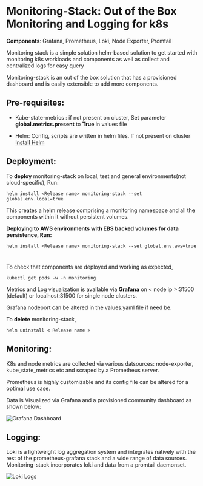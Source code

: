 # Monitoring-Stack: Out of the Box Monitoring and Logging for k8s

  

**Components**: Grafana, Prometheus, Loki, Node Exporter, Promtail

Monitoring stack is a simple solution helm-based solution to get started with monitoring k8s workloads and components as well as collect and centralized logs for easy query

Monitoring-stack is an out of the box solution that has a provisioned dashboard and is easily extensible to add more components.

  

## Pre-requisites:

  

- Kube-state-metrics : if not present on cluster,
Set parameter **global.metrics.present** to **True** in values file 


- Helm: Config, scripts are written in helm files. If not present on cluster [Install Helm](https://helm.sh/docs/intro/install/)

  

## Deployment:

To **deploy** monitoring-stack on local, test and general environments(not cloud-specific), Run:

    helm install <Release name> monitoring-stack --set global.env.local=true


This creates a helm release comprising a monitoring namespace and all the components within it without persistent volumes.

**Deploying to AWS environments with EBS backed volumes for data persistence, Run:** 

    helm install <Release name> monitoring-stack --set global.env.aws=true


#
  

To check that components are deployed and working as expected,

  

    kubectl get pods -w -n monitoring

  

Metrics and Log visualization is available via **Grafana** on < node ip >:31500 (default) or localhost:31500 for single node clusters.

  

Grafana nodeport can be altered in the values.yaml file if need be.

  

To **delete** monitoring-stack,


  

    helm uninstall < Release name >
  



  

## Monitoring:

K8s and node metrics are collected via various datsources: node-exporter, kube_state_metrics etc and scraped by a Prometheus server.

Prometheus is highly customizable and its config file can be altered for a optimal use case.

  

Data is Visualized via Grafana and a provisioned community dashboard as shown below:

  
  

![Grafana Dashboard](https://lh3.googleusercontent.com/pw/AM-JKLV7rJW_0QcJ-_yPBeg3be_9yrxRVa53UYSxse1174vxEZFfCYZATKW1EG7R7XOWfYVF1z2vbYHbjWAhMDJoN9aDO9PNJY_X9TTThw-yscqBW4npG2D9NlrqY08vwaz017TvCjYyZxv4Tt7pLxb13WmZNw=w2551-h1364-no?authuser=0)

  
  
  

## Logging:

Loki is a lightweight log aggregation system and integrates natively with the rest of the prometheus-grafana stack and a wide range of data sources. Monitoring-stack incorporates loki and data from a promtail daemonset.

  
  

![Loki Logs](https://lh3.googleusercontent.com/pw/AM-JKLXtcucSa_967m_MGXXINdxSrhLZ0LLV1Wcgv21UVQvLmJfgGm0WIDrKIPJ38kgyh9hdwXop1iglS0SUW8UXqs1FPhEM6H5qYlSTvCpJjRirI9VXLLn2slTB4of7sJfu3YEXHTX9YLF42LDqoF9iJrnqFA=w2554-h1375-no?authuser=0)